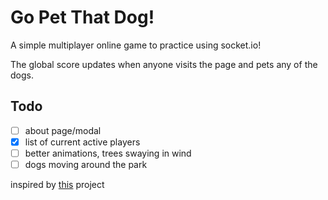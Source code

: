 # Go Pet That Dog! 

A simple multiplayer online game to practice using socket.io!

The global score updates when anyone visits the page and pets any of the dogs. 

## Todo 

- [ ] about page/modal 
- [x] list of current active players 
- [ ] better animations, trees swaying in wind
- [ ] dogs moving around the park 

inspired by [this](https://github.com/CodingGarden/dunghero.online) project 